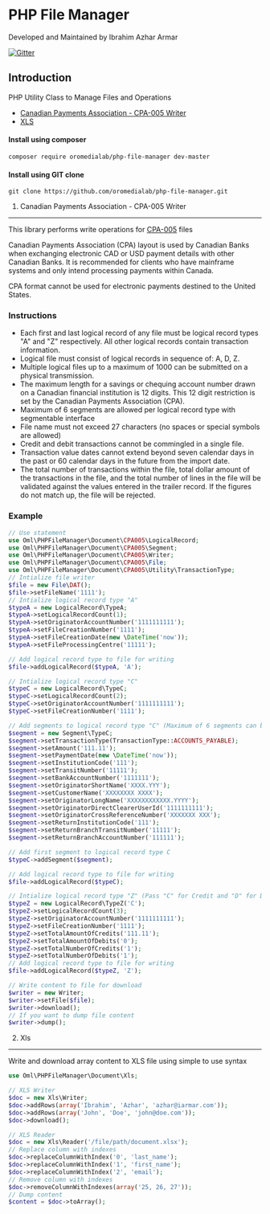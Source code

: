 PHP File Manager
=============
Developed and Maintained by Ibrahim Azhar Armar

[![Gitter](https://badges.gitter.im/oromedialab/php-file-manager.svg)](https://gitter.im/oromedialab/php-file-manager?utm_source=badge&utm_medium=badge&utm_campaign=pr-badge)

Introduction
------------
PHP Utility Class to Manage Files and Operations
* [Canadian Payments Association - CPA-005 Writer](https://github.com/oromedialab/php-file-manager#1-canadian-payments-association---cpa-005-writer)
* [XLS](https://github.com/oromedialab/php-file-manager#2-xls)

#### Install using composer
```
composer require oromedialab/php-file-manager dev-master
```

#### Install using GIT clone
```
git clone https://github.com/oromedialab/php-file-manager.git
```

1. Canadian Payments Association - CPA-005 Writer
-------------
This library performs write operations for [CPA-005](https://www.cdnpay.ca/imis15/pdf/pdfs_rules/standard_005.pdf) files

Canadian Payments Association (CPA) layout is used by Canadian Banks when exchanging electronic CAD or USD payment details with other Canadian Banks. It is recommended for clients who have mainframe systems and only intend processing payments within Canada.  

CPA format cannot be used for electronic payments destined to the United States.  

### Instructions
* Each first and last logical record of any file must be logical record types "A" and "Z" respectively. All other logical records contain transaction information. 
* Logical file must consist of logical records in sequence of: A, D, Z.
* Multiple logical files up to a maximum of 1000 can be submitted on a physical transmission.
* The maximum length for a savings or chequing account number drawn on a Canadian financial institution is 12 digits. This 12 digit restriction is set by the Canadian Payments Association (CPA).
* Maximum of 6 segments are allowed per logical record type with segmentable interface
* File name must not exceed 27 characters (no spaces or special symbols are allowed)
* Credit and debit transactions cannot be commingled in a single file.
* Transaction value dates cannot extend beyond seven calendar days in the past or 60 calendar days in the future from the import date.
* The total number of transactions within the file, total dollar amount of the transactions in the file, and the total number of lines in the file will be validated against the values entered in the trailer record. If the figures do not match up, the file will be rejected.

### Example
```php
// Use statement
use Oml\PHPFileManager\Document\CPA005\LogicalRecord;
use Oml\PHPFileManager\Document\CPA005\Segment;
use Oml\PHPFileManager\Document\CPA005\Writer;
use Oml\PHPFileManager\Document\CPA005\File;
use Oml\PHPFileManager\Document\CPA005\Utility\TransactionType;
// Intialize file writer
$file = new File\DAT();
$file->setFileName('1111');
// Intialize logical record type "A"
$typeA = new LogicalRecord\TypeA;
$typeA->setLogicalRecordCount(1);
$typeA->setOriginatorAccountNumber('1111111111');
$typeA->setFileCreationNumber('1111');
$typeA->setFileCreationDate(new \DateTime('now'));
$typeA->setFileProcessingCentre('11111');

// Add logical record type to file for writing
$file->addLogicalRecord($typeA, 'A');

// Intialize logical record type "C"
$typeC = new LogicalRecord\TypeC;
$typeC->setLogicalRecordCount(2);
$typeC->setOriginatorAccountNumber('1111111111');
$typeC->setFileCreationNumber('1111');

// Add segments to logical record type "C" (Maximum of 6 segments can be added to each of segmentable logical record)
$segment = new Segment\TypeC;
$segment->setTransactionType(TransactionType::ACCOUNTS_PAYABLE);
$segment->setAmount('111.11');
$segment->setPaymentDate(new \DateTime('now'));
$segment->setInstitutionCode('111');
$segment->setTransitNumber('11111');
$segment->setBankAccountNumber('1111111');
$segment->setOriginatorShortName('XXXX.YYY');
$segment->setCustomerName('XXXXXXXX XXXX');
$segment->setOriginatorLongName('XXXXXXXXXXXX.YYYY');
$segment->setOriginatorDirectClearerUserId('1111111111');
$segment->setOriginatorCrossReferenceNumber('XXXXXXX XXX');
$segment->setReturnInstitutionCode('111');
$segment->setReturnBranchTransitNumber('11111');
$segment->setReturnBranchAccountNumber('111111');

// Add first segment to logical record type C
$typeC->addSegment($segment);

// Add logical record type to file for writing
$file->addLogicalRecord($typeC);

// Intialize logical record type "Z" (Pass "C" for Credit and "D" for Debit in the constructor)
$typeZ = new LogicalRecord\TypeZ('C');
$typeZ->setLogicalRecordCount(3);
$typeZ->setOriginatorAccountNumber('1111111111');
$typeZ->setFileCreationNumber('1111');
$typeZ->setTotalAmountOfCredits('111.11');
$typeZ->setTotalAmountOfDebits('0');
$typeZ->setTotalNumberOfCredits('1');
$typeZ->setTotalNumberOfDebits('1');
// Add logical record type to file for writing
$file->addLogicalRecord($typeZ, 'Z');

// Write content to file for download
$writer = new Writer;
$writer->setFile($file);
$writer->download();
// If you want to dump file content
$writer->dump();
```

2. Xls
-------------
Write and download array content to XLS file using simple to use syntax

```php
use Oml\PHPFileManager\Document\Xls;

// XLS Writer
$doc = new Xls\Writer;
$doc->addRows(array('Ibrahim', 'Azhar', 'azhar@iarmar.com'));
$doc->addRows(array('John', 'Doe', 'john@doe.com'));
$doc->download();

// XLS Reader
$doc = new Xls\Reader('/file/path/document.xlsx');
// Replace column with indexes
$doc->replaceColumnWithIndex('0', 'last_name');
$doc->replaceColumnWithIndex('1', 'first_name');
$doc->replaceColumnWithIndex('2', 'email');
// Remove column with indexes
$doc->removeColumnWithIndexes(array('25, 26, 27'));
// Dump content
$content = $doc->toArray();
```

